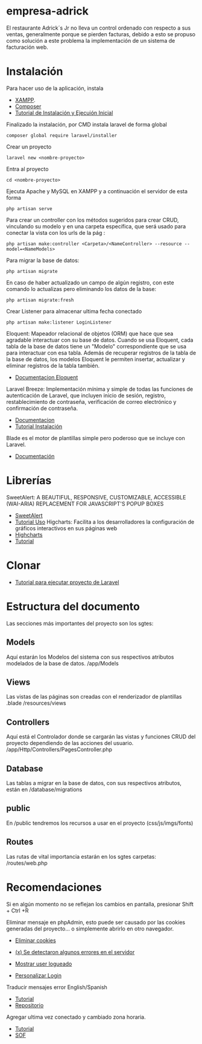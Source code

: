 # empresa-adrick
El restaurante Adrick´s Jr no lleva un control ordenado con respecto a sus ventas, generalmente porque se pierden facturas, debido a esto se propuso como solución a este problema la implementación de un sistema de facturación web.

# Instalación
Para hacer uso de la aplicación, instala
- [XAMPP](https://www.apachefriends.org/es/index.html).
- [Composer](https://getcomposer.org/)
- [Tutorial de Instalación y Ejecuión Inicial](https://www.youtube.com/watch?v=KKpXpWCTlbo&list=PLPl81lqbj-4KHPEGngoy5PSjjxcwnpCdb)

Finalizado la instalación, por CMD instala laravel de forma global
```
composer global require laravel/installer
```
Crear un proyecto
```
laravel new <nombre-proyecto>
```
Entra al proyecto
```
cd <nombre-proyecto>
```
Ejecuta Apache y MySQL en XAMPP y a continuación el servidor de esta forma
```
php artisan serve
```
Para crear un controller con los métodos sugeridos para crear CRUD, vinculando su modelo y en una carpeta específica, que será usado para conectar la vista con los urls de la pág :
```
php artisan make:controller <Carpeta>/<NameController> --resource --model=<NameModels>
```
Para migrar la base de datos:
```
php artisan migrate
```
En caso de haber actualizado un campo de algún registro, con este comando lo actualizas pero eliminando los datos de la base:
```
php artisan migrate:fresh
```
Crear Listener para almacenar ultima fecha conectado
```
php artisan make:listener LoginListener
```
Eloquent: Mapeador relacional de objetos (ORM) que hace que sea agradable interactuar con su base de datos. Cuando se usa Eloquent, cada tabla de la base de datos tiene un "Modelo" correspondiente que se usa para interactuar con esa tabla. Además de recuperar registros de la tabla de la base de datos, los modelos Eloquent le permiten insertar, actualizar y eliminar registros de la tabla también.
- [Documentacion Eloquent](https://laravel.com/docs/8.x/eloquent#introduction)

Laravel Breeze: Implementación mínima y simple de todas las funciones de autenticación de Laravel, que incluyen inicio de sesión, registro, restablecimiento de contraseña, verificación de correo electrónico y confirmación de contraseña.
- [Documentacion](https://laravel.com/docs/8.x/starter-kits)
- [Tutorial Instalación](https://www.youtube.com/watch?v=Gx3d9n69d9o)

Blade es el motor de plantillas simple pero poderoso que se incluye con Laravel.
- [Documentación](https://laravel.com/docs/8.x/blade#introduction)

# Librerías
SweetAlert: A BEAUTIFUL, RESPONSIVE, CUSTOMIZABLE, ACCESSIBLE (WAI-ARIA) REPLACEMENT FOR JAVASCRIPT'S POPUP BOXES
- [SweetAlert](https://sweetalert2.github.io/#download)
- [Tutorial Uso](https://www.youtube.com/watch?v=D3Ww5FGa1mY)
Higcharts: Facilita a los desarrolladores la configuración de gráficos interactivos en sus páginas web
- [Highcharts](https://www.highcharts.com/demo/pie-basic)
- [Tutorial](https://www.itsolutionstuff.com/post/how-to-add-charts-in-laravel-5-using-highcharts-example.html)

# Clonar
- [Tutorial para ejecutar proyecto de Laravel](https://www.youtube.com/watch?v=EdZ0hQtrfEU)

# Estructura del documento
Las secciones más importantes del proyecto son los sgtes:

## Models
Aquí estarán los Modelos del sistema con sus respectivos atributos modelados de la base de datos.
/app/Models

## Views
Las vistas de las páginas son creadas con el renderizador de plantillas .blade
/resources/views

## Controllers
Aquí está el Controlador donde se cargarán las vistas y funciones CRUD del proyecto dependiendo de las acciones del usuario.
/app/Http/Controllers/PagesController.php

## Database
Las tablas a migrar en la base de datos, con sus respectivos atributos, están en
/database/migrations

## public 
En /public tendremos los recursos a usar en el proyecto (css/js/imgs/fonts)

## Routes
Las rutas de vital importancia estarán en los sgtes carpetas:
/routes/web.php

# Recomendaciones
Si en algún momento no se reflejan los cambios en pantalla, presionar Shift + Ctrl +R 

Eliminar mensaje en phpAdmin, esto puede ser causado por las cookies generadas del proyecto... o simplemente abrirlo en otro navegador.
- [Eliminar cookies](https://stackoverflow.com/questions/56537958/phpmyadmin-is-suddenly-showing-errors/56538632)
- [(x) Se detectaron algunos errores en el servidor](https://stackoverflow.com/questions/27370372/phpmyadmin-pop-up-error-notice-keeps-appearing-when-clicking-on-columns-of-datab)

- [Mostrar user logueado](https://es.stackoverflow.com/questions/160151/c%C3%B3mo-obtener-los-datos-del-usuario-logueado-con-laravel-auth)

- [Personalizar Login](https://dev.to/kingsconsult/customize-laravel-auth-laravel-breeze-registration-and-login-1769)

Traducir mensajes error English/Spanish
- [Tutorial](https://www.youtube.com/watch?v=SWg4A7SsRkU)
- [Repositorio](https://github.com/Laraveles/spanish)

Agregar ultima vez conectado y cambiado zona horaria.
- [Tutorial](https://www.youtube.com/watch?v=v4IRYiylQPs)
- [SOF](https://stackoverflow.com/questions/43539332/incorrect-time-returned-in-laravel)